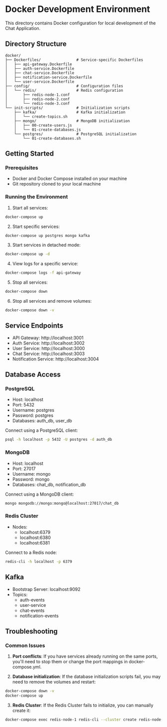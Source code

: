 # Docker Development Environment

This directory contains Docker configuration for local development of the Chat Application.

## Directory Structure

```
docker/
├── Dockerfiles/                # Service-specific Dockerfiles
│   ├── api-gateway.Dockerfile
│   ├── auth-service.Dockerfile
│   ├── chat-service.Dockerfile
│   ├── notification-service.Dockerfile
│   └── user-service.Dockerfile
├── config/                     # Configuration files
│   └── redis/                  # Redis configuration
│       ├── redis-node-1.conf
│       ├── redis-node-2.conf
│       └── redis-node-3.conf
└── init-scripts/               # Initialization scripts
    ├── kafka/                  # Kafka initialization
    │   └── create-topics.sh
    ├── mongo/                  # MongoDB initialization
    │   ├── 00-create-users.js
    │   └── 01-create-databases.js
    └── postgres/               # PostgreSQL initialization
        └── 01-create-databases.sh
```

## Getting Started

### Prerequisites

- Docker and Docker Compose installed on your machine
- Git repository cloned to your local machine

### Running the Environment

1. Start all services:

```bash
docker-compose up
```

2. Start specific services:

```bash
docker-compose up postgres mongo kafka
```

3. Start services in detached mode:

```bash
docker-compose up -d
```

4. View logs for a specific service:

```bash
docker-compose logs -f api-gateway
```

5. Stop all services:

```bash
docker-compose down
```

6. Stop all services and remove volumes:

```bash
docker-compose down -v
```

## Service Endpoints

- API Gateway: http://localhost:3001
- Auth Service: http://localhost:3002
- User Service: http://localhost:3000
- Chat Service: http://localhost:3003
- Notification Service: http://localhost:3004

## Database Access

### PostgreSQL

- Host: localhost
- Port: 5432
- Username: postgres
- Password: postgres
- Databases: auth_db, user_db

Connect using a PostgreSQL client:

```bash
psql -h localhost -p 5432 -U postgres -d auth_db
```

### MongoDB

- Host: localhost
- Port: 27017
- Username: mongo
- Password: mongo
- Databases: chat_db, notification_db

Connect using a MongoDB client:

```bash
mongo mongodb://mongo:mongo@localhost:27017/chat_db
```

### Redis Cluster

- Nodes:
  - localhost:6379
  - localhost:6380
  - localhost:6381

Connect to a Redis node:

```bash
redis-cli -h localhost -p 6379
```

## Kafka

- Bootstrap Server: localhost:9092
- Topics:
  - auth-events
  - user-service
  - chat-events
  - notification-events

## Troubleshooting

### Common Issues

1. **Port conflicts**: If you have services already running on the same ports, you'll need to stop them or change the port mappings in docker-compose.yml.

2. **Database initialization**: If the database initialization scripts fail, you may need to remove the volumes and restart:

```bash
docker-compose down -v
docker-compose up
```

3. **Redis Cluster**: If the Redis Cluster fails to initialize, you can manually create it:

```bash
docker-compose exec redis-node-1 redis-cli --cluster create redis-node-1:6379 redis-node-2:6379 redis-node-3:6379 --cluster-yes
```
